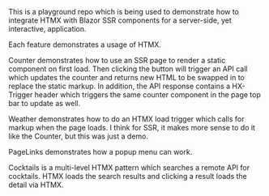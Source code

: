 This is a playground repo which is being used to demonstrate how to integrate HTMX with Blazor SSR components for a server-side, yet interactive, application.

Each feature demonstrates a usage of HTMX.

Counter demonstrates how to use an SSR page to render a static component on first load. Then clicking the button will trigger an API call which updates the counter and returns new HTML to be swapped in to replace the static markup. In addition, the API response contains a HX-Trigger header which triggers the same counter component in the page top bar to update as well.

Weather demonstrates how to do an HTMX load trigger which calls for markup when the page loads. I think for SSR, it makes more sense to do it like the Counter, but this was just a demo.

PageLinks demonstrates how a popup menu can work.

Cocktails is a multi-level HTMX pattern which searches a remote API for cocktails. HTMX loads the search results and clicking a result loads the detail via HTMX.  
